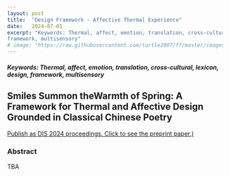 ```yaml
---
layout: post
title:  "Design Framework - Affective Thermal Experience"
date:   2024-07-01
excerpt: "Keywords: Thermal, affect, emotion, translation, cross-cultural, lexicon, design,
framework, multisensory"
# image: "https://raw.githubusercontent.com/turtle2007/ff/master/images/pro-affectiveBKrobot.png"
---
```



<h5>Keywords: Thermal, affect, emotion, translation, cross-cultural, lexicon, design,
framework, multisensory</h5>


## Smiles Summon theWarmth of Spring: A Framework for Thermal and Affective Design Grounded in Classical Chinese Poetry

[Publish as DIS 2024 proceedings. Click to see the preprint paper.)]({{site.baseurl}}/assets/files/dis24-202.pdf)
 
### Abstract
TBA


<!-- <figure>
<img src="{{site.baseurl}}/images/bk_robot/in_nature.png" style = "width:400px"/>
</figure> -->





